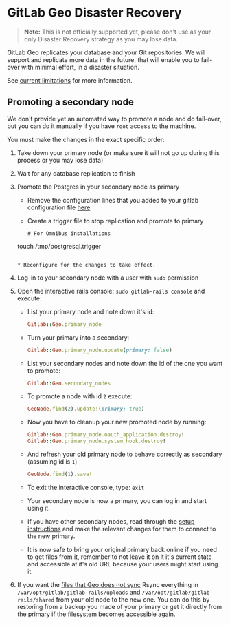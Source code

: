 # GitLab Geo Disaster Recovery

> **Note:**
This is not officially supported yet, please don't use as your only
Disaster Recovery strategy as you may lose data.

GitLab Geo replicates your database and your Git repositories. We will
support and replicate more data in the future, that will enable you to
fail-over with minimal effort, in a disaster situation.

See [current limitations](README.md#current-limitations)
for more information.


## Promoting a secondary node

We don't provide yet an automated way to promote a node and do fail-over,
but you can do it manually if you have `root` access to the machine.

You must make the changes in the exact specific order:

1. Take down your primary node (or make sure it will not go up during this
   process or you may lose data)
2. Wait for any database replication to finish
3. Promote the Postgres in your secondary node as primary

    * Remove the configuration lines that you added to your gitlab configuration
      file [here](https://docs.gitlab.com/ee/gitlab-geo/database.html#step-2-configure-the-secondary-server)

    * Create a trigger file to stop replication and promote to primary

        ```
        # For Omnibus installations
	touch /tmp/postgresql.trigger
	```

    * Reconfigure for the changes to take effect.

4. Log-in to your secondary node with a user with `sudo` permission
5. Open the interactive rails console: `sudo gitlab-rails console` and execute:
    * List your primary node and note down it's id:

        ```ruby
        Gitlab::Geo.primary_node
        ```
    * Turn your primary into a secondary:

        ```ruby
        Gitlab::Geo.primary_node.update(primary: false)
        ```
    * List your secondary nodes and note down the id of the one you want to promote:

        ```ruby
        Gitlab::Geo.secondary_nodes
        ```
    * To promote a node with id `2` execute:

        ```ruby
        GeoNode.find(2).update!(primary: true)
        ```
    * Now you have to cleanup your new promoted node by running:

        ```ruby
        Gitlab::Geo.primary_node.oauth_application.destroy!
        Gitlab::Geo.primary_node.system_hook.destroy!
        ```
    * And refresh your old primary node to behave correctly as secondary (assuming id is `1`)

        ```ruby
        GeoNode.find(1).save!
        ```
    * To exit the interactive console, type: `exit`

    * Your secondary node is now a primary, you can log in and start using it.

    * If you have other secondary nodes, read through the [setup instructions](https://docs.gitlab.com/ee/gitlab-geo/README.html#setup-instructions)
      and make the relevant changes for them to connect to the new primary.

    * It is now safe to bring your original primary back online if you need to
      get files from it, remember to not leave it on it it's current state
      and accessible at it's old URL because your users might start using it.

6. If you want the [files that Geo does not sync](https://docs.gitlab.com/ee/gitlab-geo/README.html#what-data-is-replicated-to-a-secondary-node)
   Rsync everything in `/var/opt/gitlab/gitlab-rails/uploads` and
   `/var/opt/gitlab/gitlab-rails/shared` from your old node to the new one.
   You can do this by restoring from a backup you made of your primary or get it
   directly from the primary if the filesystem becomes accessible again.
